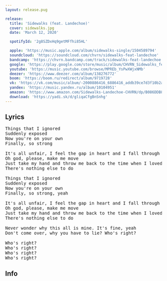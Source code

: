 ```yaml
---
layout: release.pug

release:
  title: 'Sidewalks (feat. Landechoe)'
  cover: sidewalks.jpg
  date: 'March 12, 2020'

  spotifyId: '2g8SZDxHq9getMFfhi85HL'

  apple: 'https://music.apple.com/album/sidewalks-single/1504589794'
  soundcloud: 'https://soundcloud.com/chvrn/sidewalks-feat-landechoe'
  bandcamp: 'https://chvrn.bandcamp.com/track/sidewalks-feat-landechoe'
  google: 'https://play.google.com/store/music/album/CHVRN_Sidewalks_feat_Landechoe?id=Bw2lplckvvi4laotgoyug2ubh3m'
  youtube: 'https://music.youtube.com/browse/MPREb_YsPwXWjxNMb'
  deezer: 'https://www.deezer.com/album/138276772'
  boom: 'https://boom.ru/redirect/album/9719728'
  vk: 'https://vk.com/music/album/-2000886416_6886416_addb39ce7d3f10b2ac'
  yandex: 'https://music.yandex.ru/album/10104951'
  amazon: 'https://www.amazon.com/Sidewalks-Landechoe-CHVRN/dp/B086DDB8JZ'
  download: 'https://yadi.sk/d/gliqaCfgBnSnhg'
---
```


## Lyrics

<pre>
Things that I ignored
Suddenly exposed
Now you're on your own
Finally, so strong

It's all unfair, I feel the gap in heart and I fall through
Oh god, please, make me move
Just take my hand and throw me back to the time when I loved you
There's nothing else to do

Things that I ignored
Suddenly exposed
Now you're on your own
Finally, so strong, yeah

It's all unfair, I feel the gap in heart and I fall through
Oh god, please, make me move
Just take my hand and throw me back to the time when I loved you
There's nothing else to do

Never wonder why this all is mine. It's fine, yeah
Don't come over, why you have to lie? Who's right?

Who's right?
Who's right?
Who's right?
Who's right?
</pre>

## Info
